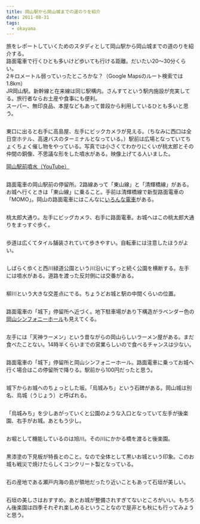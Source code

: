 ```yaml
---
title: 岡山駅から岡山城までの道のりを紹介
date: 2011-08-31
tags:
  - okayama
---
```


旅をレポートしていくためのスタディとして岡山駅から岡山城までの道のりを紹介する。<br>
路面電車で行くひとも多いけど歩いても行ける距離。だいたい20〜30分くらい。<br>
2キロメートル弱っていったところかな？（Google Mapsのルート検索では1.8km）<br>
JR岡山駅。新幹線と在来線は同じ駅構内。さんすてという駅内施設が充実してる。旅行者ならお土産や食事にも便利。<br>
スーパー、無印良品、本屋などもあって普段から利用しているひとも多いと思う。

<img src="http://farm7.static.flickr.com/6210/6098875422_970da652a4.jpg" alt="" />

東口に出ると右手に高島屋、左手にビックカメラが見える。（ちなみに西口は全日空ホテル、高速バスのターミナルとなっている。）駅前は広場となっていてちょくちょく催し物をやっている。写真では小さくてわかりにくいが桃太郎とその仲間の銅像、不思議な形をした噴水がある。映像上げてる人いました。

<a href="http://www.youtube.com/watch?v=NGJ1Zt0dZ98" title="岡山駅前噴水" target="_blank">岡山駅前噴水（YouTube）</a>

<img src="http://farm7.static.flickr.com/6081/6098338309_a3c388f3df.jpg" alt="" />

路面電車の岡山駅前の停留所。2路線あって「東山線」と「清輝橋線」がある。お城へ行くときは「東山線」に乗ること。手前は清輝橋線で新型路面電車の「MOMO」。岡山の路面電車にはこんなに<a href="http://www.okayama-kido.co.jp/tramway/iroiro.html" title="いろんな電車" target="_blank">いろんな電車</a>がある。

<img src="http://farm7.static.flickr.com/6084/6098887360_92e759fd85.jpg" alt="" />

桃太郎大通り。左手にビッグカメラ、右手に路面電車。お城へはこの桃太郎大通りをまっすぐ歩く。

<img src="http://farm7.static.flickr.com/6182/6098891542_74a6b60dd4.jpg" alt="" />

歩道は広くてタイル舗装されていて歩きやすい。自転車には注意したほうがよい。

<img src="http://farm7.static.flickr.com/6194/6098577835_a44df52f43.jpg" alt="" />

しばらく歩くと西川緑道公園という川沿いにずっと続く公園を横断する。左手には噴水がある。道路を渡った反対側には交番がある。

<img src="http://farm7.static.flickr.com/6068/6098579711_2810ce78e2.jpg" alt="" />

柳川という大きな交差点にでる。ちょうどお城と駅の中間くらいの位置。

<img src="http://farm7.static.flickr.com/6077/6099128914_6a5bf1170d.jpg" alt="" />

路面電車の「城下」停留所へ近づく。地下駐車場があり下構造がラベンダー色の<a href="http://www.okayama-symphonyhall.or.jp/" title="岡山シンフォニーホール" target="_blank">岡山シンフォニーホール</a>も見えてくる。

<img src="http://farm7.static.flickr.com/6197/6098582883_c6372dffe3.jpg" alt="" />

左手には「天神ラーメン」という昔ながらの岡山らしいラーメン屋がある。まだ食べたことない。14時半くらいまでの営業らしいので食べるチャンスは少ない。

<img src="http://farm7.static.flickr.com/6197/6099132258_0e9062e788.jpg" alt="" />

路面電車の「城下」停留所と岡山シンフォニーホール。路面電車に乗ってお城へ行く場合はこの停留所で降りる。駅前から100円だったと思う。

<img src="http://farm7.static.flickr.com/6188/6098588063_648a240720.jpg" alt="" />

城下からお城へのちょっとした坂。「烏城みち」という石碑がある。岡山城は別名、烏城（うじょう）と呼ばれる。

<img src="http://farm7.static.flickr.com/6207/6098592405_177c0b408e.jpg" alt="" />

「烏城みち」を少しあがっていくと公園のような入口となっていて左手が後楽園、右手がお城。あともう少し。

<img src="http://farm7.static.flickr.com/6090/6099141654_4295dbdfb5.jpg" alt="" />

お堀として機能しているのは旭川。その川にかかる橋を渡ると後楽園。

<img src="http://farm7.static.flickr.com/6063/6098595279_2150a582a9.jpg" alt="" />

黒漆塗の下見板が特長とのこと。なので全体として黒いお城という印象。このお城も戦災で焼けたらしくコンクリート製となっている。

<img src="http://farm7.static.flickr.com/6086/6098596621_10d3995863.jpg" alt="" />

石の産地である瀬戸内海の島が領地だったり近いこともあって石垣が美しい。

<img src="http://farm7.static.flickr.com/6201/6098599393_055c432747.jpg" alt="" />

石垣の美しさはおすすめ。あとお城が整備されすぎてないところがいい。もちろん後楽園は四季それぞれ楽しめるということなので是非とも秋にも行ってみようと思う。
